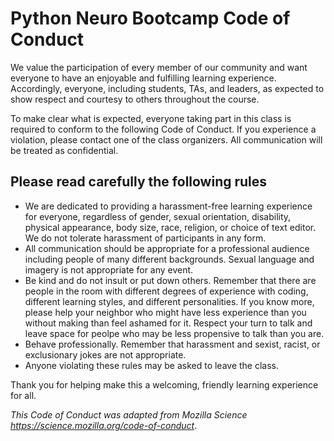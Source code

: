 # Python Neuro Bootcamp Code of Conduct

We value the participation of every member of our community and want everyone to have an enjoyable and fulfilling learning experience. Accordingly, everyone, including students, TAs, and leaders, as expected to show respect and courtesy to others throughout the course. 

To make clear what is expected, everyone taking part in this class is required to conform to the following Code of Conduct. If you experience a violation, please contact one of the class organizers. All communication will be treated as confidential.

## Please read carefully the following rules

* We are dedicated to providing a harassment-free learning experience for everyone, regardless of gender, sexual orientation, disability, physical appearance, body size, race, religion, or choice of text editor. We do not tolerate harassment of participants in any form.
* All communication should be appropriate for a professional audience including people of many different backgrounds. Sexual language and imagery is not appropriate for any event.
* Be kind and do not insult or put down others. Remember that there are people in the room with different degrees of experience with coding, different learning styles, and different personalities. If you know more, please help your neighbor who might have less experience than you without making than feel ashamed for it. Respect your turn to talk and leave space for peolpe who may be less propensive to talk than you are.
* Behave professionally. Remember that harassment and sexist, racist, or exclusionary jokes are not appropriate.
* Anyone violating these rules may be asked to leave the class.

Thank you for helping make this a welcoming, friendly learning experience for all.

*This Code of Conduct was adapted from Mozilla Science https://science.mozilla.org/code-of-conduct*.
